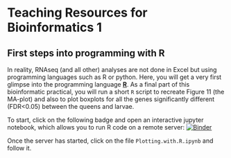 # Teaching Resources for Bioinformatics 1

## First steps into programming with R
In reality, RNAseq (and all other) analyses are not done in Excel but using programming languages such as R or python. Here, you will get a very first glimpse into the programming language [**R**](https://www.r-project.org/about.html). 
As a final part of this bioinformatic practical, you will run a short `R` script to recreate Figure 11 (the MA-plot) and also to plot boxplots for all the genes significantly different (FDR<0.05) between the queens and larvae.


To start, click on the following badge and open an interactive jupyter notebook, which allows you to run R code on a remote server:
[![Binder](http://mybinder.org/badge.svg)](https://mybinder.org/v2/gh/schraderL/bioinfo1/master?urlpath=lab)
<!-- - Launch in RStudio: [![Binder](http://mybinder.org/badge.svg)](https://mybinder.org/v2/gh/schraderL/bioinfo1/master?urlpath=rstudio) -->


Once the server has started, click on the file `Plotting.with.R.ipynb` and follow it. 